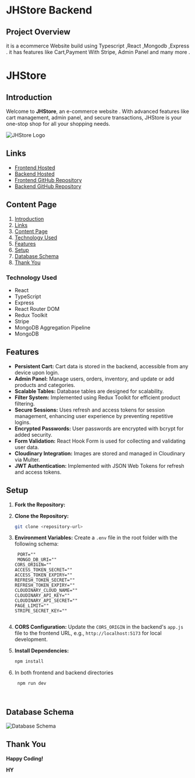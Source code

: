 # JHStore Backend

## Project Overview

it is a ecommerce Website build using Typescript ,React ,Mongodb ,Express . it has features like Cart,Payment With Stripe, Admin Panel and many more .

# JHStore

## Introduction

Welcome to **JHStore**, an e-commerce website . With advanced features like cart management, admin panel, and secure transactions, JHStore is your one-stop shop for all your shopping needs.

![JHStore Logo](https://github.com/user-attachments/assets/5fdb8853-b1f4-48a5-aee5-0186903bf441)


## Links

- [Frontend Hosted](https://jh-store-client.vercel.app/)
- [Backend Hosted](https://jhstorebackend.onrender.com/api/v1/test)
- [Frontend GitHub Repository](https://github.com/himanshu3434/JhStoreFrontend)
- [Backend GitHub Repository](https://github.com/himanshu3434/JhStoreBackend)

## Content Page

1. [Introduction](#introduction)
2. [Links](#links)
3. [Content Page](#content-page)
4. [Technology Used](#technology-used)
5. [Features](#features)
6. [Setup](#setup)
7. [Database Schema](#database-schema)
8. [Thank You](#thank-you)

### Technology Used

- React
- TypeScript
- Express
- React Router DOM
- Redux Toolkit
- Stripe
- MongoDB Aggregation Pipeline
- MongoDB

## Features

- **Persistent Cart:** Cart data is stored in the backend, accessible from any device upon login.
- **Admin Panel:** Manage users, orders, inventory, and update or add products and categories.
- **Scalable Tables:** Database tables are designed for scalability.
- **Filter System:** Implemented using Redux Toolkit for efficient product filtering.
- **Secure Sessions:** Uses refresh and access tokens for session management, enhancing user experience by preventing repetitive logins.
- **Encrypted Passwords:** User passwords are encrypted with bcrypt for added security.
- **Form Validation:** React Hook Form is used for collecting and validating user data.
- **Cloudinary Integration:** Images are stored and managed in Cloudinary via Multer.
- **JWT Authentication:** Implemented with JSON Web Tokens for refresh and access tokens.

## Setup

1. **Fork the Repository:** 
2. **Clone the Repository:**
   ```bash
   git clone <repository-url>

3. **Environment Variables:** Create a `.env` file in the root folder with the following schema:
   ```
    PORT=""
    MONGO_DB_URI=""
   CORS_ORIGIN=""
   ACCESS_TOKEN_SECRET=""
   ACCESS_TOKEN_EXPIRY=""
   REFRESH_TOKEN_SECRET=""
   REFRESH_TOKEN_EXPIRY=""
   CLOUDINARY_CLOUD_NAME=""
   CLOUDINARY_API_KEY=""
   CLOUDINARY_API_SECRET=""
   PAGE_LIMIT=""
   STRIPE_SECRET_KEY=""


   ```

4. **CORS Configuration:** Update the `CORS_ORIGIN` in the backend's `app.js` file to the frontend URL, e.g., `http://localhost:5173` for local development.

5. **Install Dependencies:**
   ```bash
   npm install
6. In both frontend and backend directories
   ```bash
    npm run dev



   
## Database Schema

![Database Schema](https://github.com/user-attachments/assets/dc6b083c-ab6b-4ccb-9f3b-01bc2cffbae3)


## Thank You

**Happy Coding!**

**HY**

